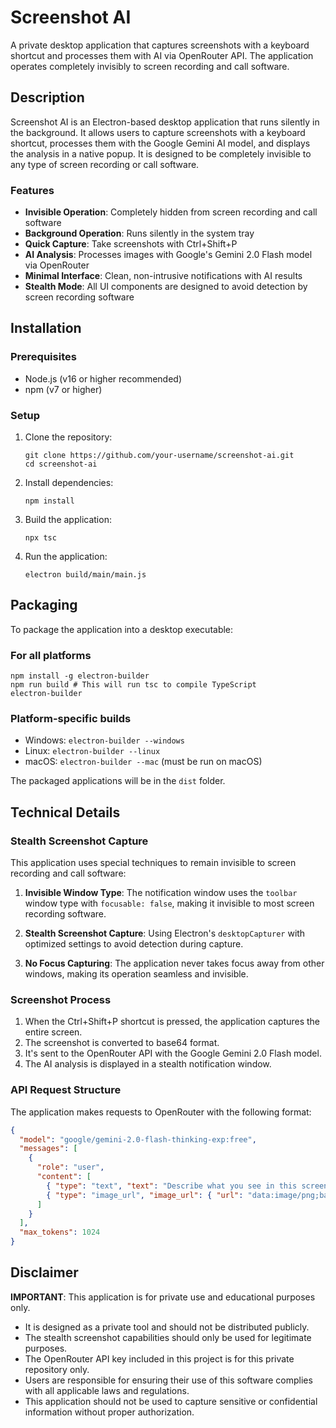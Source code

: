 # Screenshot AI

A private desktop application that captures screenshots with a keyboard shortcut and processes them with AI via OpenRouter API. The application operates completely invisibly to screen recording and call software.

## Description

Screenshot AI is an Electron-based desktop application that runs silently in the background. It allows users to capture screenshots with a keyboard shortcut, processes them with the Google Gemini AI model, and displays the analysis in a native popup. It is designed to be completely invisible to any type of screen recording or call software.

### Features

- **Invisible Operation**: Completely hidden from screen recording and call software
- **Background Operation**: Runs silently in the system tray
- **Quick Capture**: Take screenshots with Ctrl+Shift+P
- **AI Analysis**: Processes images with Google's Gemini 2.0 Flash model via OpenRouter
- **Minimal Interface**: Clean, non-intrusive notifications with AI results
- **Stealth Mode**: All UI components are designed to avoid detection by screen recording software

## Installation

### Prerequisites

- Node.js (v16 or higher recommended)
- npm (v7 or higher)

### Setup

1. Clone the repository:
   ```
   git clone https://github.com/your-username/screenshot-ai.git
   cd screenshot-ai
   ```

2. Install dependencies:
   ```
   npm install
   ```

3. Build the application:
   ```
   npx tsc
   ```

4. Run the application:
   ```
   electron build/main/main.js
   ```

## Packaging

To package the application into a desktop executable:

### For all platforms
```
npm install -g electron-builder
npm run build # This will run tsc to compile TypeScript
electron-builder
```

### Platform-specific builds
- Windows: `electron-builder --windows`
- Linux: `electron-builder --linux`
- macOS: `electron-builder --mac` (must be run on macOS)

The packaged applications will be in the `dist` folder.

## Technical Details

### Stealth Screenshot Capture
This application uses special techniques to remain invisible to screen recording and call software:

1. **Invisible Window Type**: The notification window uses the `toolbar` window type with `focusable: false`, making it invisible to most screen recording software.

2. **Stealth Screenshot Capture**: Using Electron's `desktopCapturer` with optimized settings to avoid detection during capture.

3. **No Focus Capturing**: The application never takes focus away from other windows, making its operation seamless and invisible.

### Screenshot Process
1. When the Ctrl+Shift+P shortcut is pressed, the application captures the entire screen.
2. The screenshot is converted to base64 format.
3. It's sent to the OpenRouter API with the Google Gemini 2.0 Flash model.
4. The AI analysis is displayed in a stealth notification window.

### API Request Structure
The application makes requests to OpenRouter with the following format:

```json
{
  "model": "google/gemini-2.0-flash-thinking-exp:free",
  "messages": [
    {
      "role": "user",
      "content": [
        { "type": "text", "text": "Describe what you see in this screenshot. Be concise but informative." },
        { "type": "image_url", "image_url": { "url": "data:image/png;base64,..." } }
      ]
    }
  ],
  "max_tokens": 1024
}
```

## Disclaimer

**IMPORTANT**: This application is for private use and educational purposes only.

- It is designed as a private tool and should not be distributed publicly.
- The stealth screenshot capabilities should only be used for legitimate purposes.
- The OpenRouter API key included in this project is for this private repository only.
- Users are responsible for ensuring their use of this software complies with all applicable laws and regulations.
- This application should not be used to capture sensitive or confidential information without proper authorization.
   